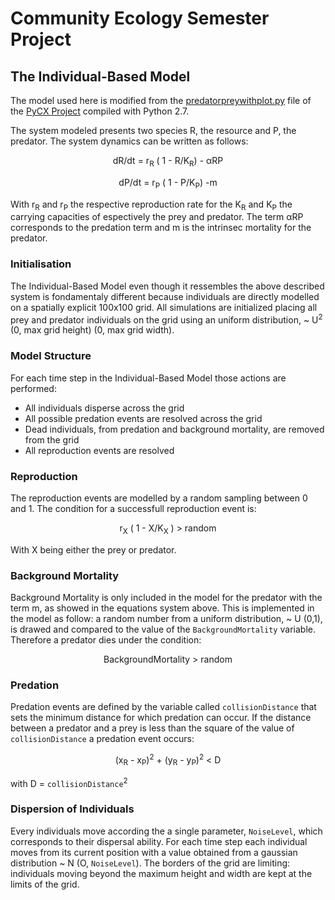 # Community Ecology Semester Project

## The Individual-Based Model

The model used here is modified from the [predatorpreywithplot.py](https://sourceforge.net/projects/pycx/files/PyCX-0.1/) file of the [PyCX Project](http://pycx.sourceforge.net/) compiled with Python 2.7.

The system modeled presents two species R, the resource and P, the predator. The system dynamics can be written as follows:

<p align="center">
dR/dt = r<sub>R</sub> ( 1 - R/K<sub>R</sub>) - &alpha;RP </p>
<p align="center">
dP/dt = r<sub>P</sub> ( 1 - P/K<sub>P</sub>) -m
</p>

With r<sub>R</sub> and r<sub>P</sub> the respective reproduction rate for the  K<sub>R</sub> and K<sub>P</sub> the carrying capacities of espectively the prey and predator. The term &alpha;RP corresponds to the predation term and m is the intrinsec mortality for the predator.

### Initialisation
The Individual-Based Model even though it ressembles the above described system is fondamentaly different because individuals are directly modelled on a spatially explicit 100x100 grid. All simulations are initialized placing all prey and predator individuals on the grid using an uniform distribution, ~ U<sup>2</sup> (0, max grid height) (0, max grid width).

### Model Structure
For each time step in the Individual-Based Model those actions are performed:
- All individuals disperse across the grid
- All possible predation events are resolved across the grid
- Dead individuals, from predation and background mortality, are removed from the grid
- All reproduction events are resolved

### Reproduction
The reproduction events are modelled by a random sampling between 0 and 1. The condition for a successfull reproduction event is:
<p align="center">r<sub>X</sub> ( 1 - X/K<sub>X</sub> ) > random</p>
With X being either the prey or predator.

### Background Mortality
Background Mortality is only included in the model for the predator with the term m, as showed in the equations system above. This is implemented in the model as follow: a random number from a uniform distribution, ~ U (0,1), is drawed and compared to the value of the ```BackgroundMortality``` variable. Therefore a predator dies under the condition:
<p align="center"> BackgroundMortality > random</p>


### Predation
Predation events are defined by the variable called ```collisionDistance``` that sets the minimum distance for which predation can occur.
If the distance between a predator and a prey is less than the square of the value of ```collisionDistance``` a predation event occurs:
<p align="center">(x<sub>R</sub> - x<sub>P</sub>)<sup>2</sup> + (y<sub>R</sub> - y<sub>P</sub>)<sup>2</sup> < D</p>

with D = ```collisionDistance```<sup>2</sup>

### Dispersion of Individuals
Every individuals move according the a single parameter, ```NoiseLevel```, which corresponds to their dispersal ability. For each time step each individual moves from its current position with a value obtained from a gaussian distribution ~ N (O, ```NoiseLevel```). The borders of the grid are limiting: individuals moving beyond the maximum height and width are kept at the limits of the grid.










